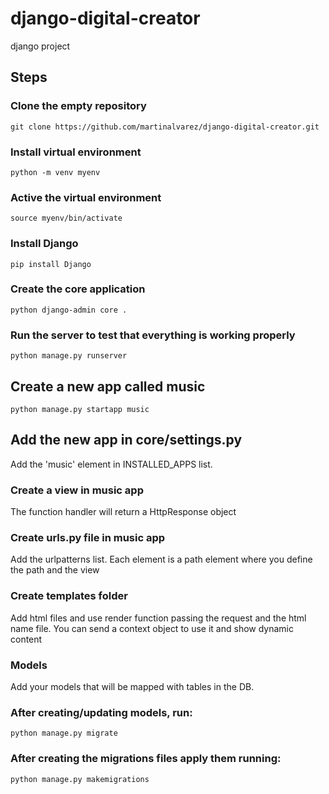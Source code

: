 # django-digital-creator
django project

## Steps

### Clone the empty repository
    git clone https://github.com/martinalvarez/django-digital-creator.git

### Install virtual environment
    python -m venv myenv

### Active the virtual environment
    source myenv/bin/activate

### Install Django
    pip install Django

### Create the core application
    python django-admin core .

### Run the server to test that everything is working properly
    python manage.py runserver

## Create a new app called music
    python manage.py startapp music

## Add the new app in core/settings.py
Add the 'music' element in INSTALLED_APPS list.

### Create a view in music app
The function handler will return a HttpResponse object

### Create urls.py file in music app
Add the urlpatterns list. Each element is a path element where you define the path and the view

### Create templates folder
Add html files and use render function passing the request and the html name file. You can send a context object to use it and show dynamic content

### Models
Add your models that will be mapped with tables in the DB.

### After creating/updating models, run:
    python manage.py migrate
### After creating the migrations files apply them running:
    python manage.py makemigrations

